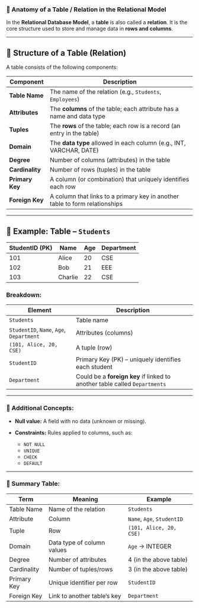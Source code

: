 ### 📘 Anatomy of a Table / Relation in the Relational Model

In the **Relational Database Model**, a **table** is also called a **relation**. It is the core structure used to store and manage data in **rows and columns**.

---

## 🔹 Structure of a Table (Relation)

A table consists of the following components:

| Component       | Description                                                                 |
| --------------- | --------------------------------------------------------------------------- |
| **Table Name**  | The name of the relation (e.g., `Students`, `Employees`)                    |
| **Attributes**  | The **columns** of the table; each attribute has a name and data type       |
| **Tuples**      | The **rows** of the table; each row is a record (an entry in the table)     |
| **Domain**      | The **data type** allowed in each column (e.g., INT, VARCHAR, DATE)         |
| **Degree**      | Number of columns (attributes) in the table                                 |
| **Cardinality** | Number of rows (tuples) in the table                                        |
| **Primary Key** | A column (or combination) that uniquely identifies each row                 |
| **Foreign Key** | A column that links to a primary key in another table to form relationships |

---

## 🔹 Example: Table – `Students`

| **StudentID** (PK) | **Name** | **Age** | **Department** |
| ------------------ | -------- | ------- | -------------- |
| 101                | Alice    | 20      | CSE            |
| 102                | Bob      | 21      | EEE            |
| 103                | Charlie  | 22      | CSE            |

### Breakdown:

| Element                                  | Description                                                                |
| ---------------------------------------- | -------------------------------------------------------------------------- |
| `Students`                               | Table name                                                                 |
| `StudentID`, `Name`, `Age`, `Department` | Attributes (columns)                                                       |
| `(101, Alice, 20, CSE)`                  | A tuple (row)                                                              |
| `StudentID`                              | Primary Key (PK) – uniquely identifies each student                        |
| `Department`                             | Could be a **foreign key** if linked to another table called `Departments` |

---

### 🔸 Additional Concepts:

* **Null value:** A field with no data (unknown or missing).
* **Constraints:** Rules applied to columns, such as:

  * `NOT NULL`
  * `UNIQUE`
  * `CHECK`
  * `DEFAULT`

---

### 🔄 Summary Table:

| Term        | Meaning                     | Example                    |
| ----------- | --------------------------- | -------------------------- |
| Table Name  | Name of the relation        | `Students`                 |
| Attribute   | Column                      | `Name`, `Age`, `StudentID` |
| Tuple       | Row                         | `(101, Alice, 20, CSE)`    |
| Domain      | Data type of column values  | `Age` → INTEGER            |
| Degree      | Number of attributes        | 4 (in the above table)     |
| Cardinality | Number of tuples/rows       | 3 (in the above table)     |
| Primary Key | Unique identifier per row   | `StudentID`                |
| Foreign Key | Link to another table’s key | `Department`               |
